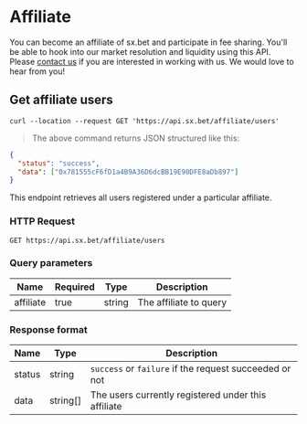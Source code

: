 # Affiliate

You can become an affiliate of sx.bet and participate in fee sharing. You'll be able to hook into our market resolution and liquidity using this API. Please [contact us](mailto:affiliate@sx.bet) if you are interested in working with us. We would love to hear from you!

## Get affiliate users

```shell
curl --location --request GET 'https://api.sx.bet/affiliate/users'
```

> The above command returns JSON structured like this:

```json
{
  "status": "success",
  "data": ["0x781555cF6fD1a4B9A36D6dcBB19E90DFE8aDb897"]
}
```

This endpoint retrieves all users registered under a particular affiliate.

### HTTP Request

`GET https://api.sx.bet/affiliate/users`

### Query parameters

| Name      | Required | Type   | Description            |
| --------- | -------- | ------ | ---------------------- |
| affiliate | true     | string | The affiliate to query |

### Response format

| Name   | Type     | Description                                            |
| ------ | -------- | ------------------------------------------------------ |
| status | string   | `success` or `failure` if the request succeeded or not |
| data   | string[] | The users currently registered under this affiliate    |

